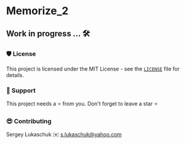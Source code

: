# Memorize_2

## Work in progress ... 🛠


### 🛡️ License

This project is licensed under the MIT License - see the [`LICENSE`](https://github.com/lgreydev/Memorize_2/blob/main/License.md) file for details.

### 🙏 Support

This project needs a ⭐️ from you. Don't forget to leave a star ⭐️

### 😎 Contributing
Sergey Lukaschuk ✉️ s.lukaschuk@yahoo.com
